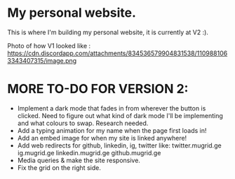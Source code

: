 # My personal website.
This is where I'm building my personal website, it is currently at V2 :).

Photo of how V1 looked like : https://cdn.discordapp.com/attachments/834536579904831538/1109881063343407315/image.png

# MORE TO-DO FOR VERSION 2:
- Implement a dark mode that fades in from wherever the button is clicked. Need to figure out what kind of dark mode I'll be implementing and what colours to swap. Research needed.
- Add a typing animation for my name when the page first loads in!
- Add an embed image for when my site is linked anywhere!
- Add web redirects for github, linkedin, ig, twitter like:
    twitter.mugrid.ge
    ig.mugrid.ge
    linkedin.mugrid.ge
    github.mugrid.ge
- Media queries & make the site responsive.
- Fix the grid on the right side.
